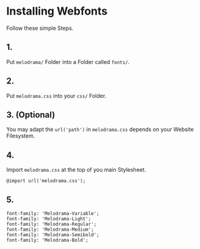# Installing Webfonts
Follow these simple Steps.

## 1.
Put `melodrama/` Folder into a Folder called `fonts/`.

## 2.
Put `melodrama.css` into your `css/` Folder.

## 3. (Optional)
You may adapt the `url('path')` in `melodrama.css` depends on your Website Filesystem.

## 4.
Import `melodrama.css` at the top of you main Stylesheet.

```
@import url('melodrama.css');
```

## 5.


```
font-family: 'Melodrama-Variable';
font-family: 'Melodrama-Light';
font-family: 'Melodrama-Regular';
font-family: 'Melodrama-Medium';
font-family: 'Melodrama-Semibold';
font-family: 'Melodrama-Bold';
```

